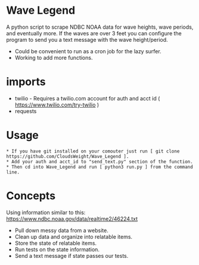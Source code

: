 # Wave Legend
A python script to scrape NDBC NOAA data for wave heights, wave periods, and eventually more.  If the waves are over 3 feet you can configure the program to send you a text message with the wave height/period.  

* Could be convenient to run as a cron job for the lazy surfer.  
* Working to add more functions. 

# imports
* twilio - Requires a twilio.com account for auth and acct id ( https://www.twilio.com/try-twilio )
* requests

# Usage
    * If you have git installed on your comouter just run [ git clone https://github.com/CloudsWeight/Wave_Legend ].
    * Add your auth and acct_id to "send_text.py" section of the function.
    * Then cd into Wave_Legend and run [ python3 run.py ] from the command line.  

# Concepts
Using information similar to this: https://www.ndbc.noaa.gov/data/realtime2/46224.txt
* Pull down messy data from a website.  
* Clean up data and organize into relatable items.  
* Store the state of relatable items. 
* Run tests on the state information.
* Send a text message if state passes our tests.  

